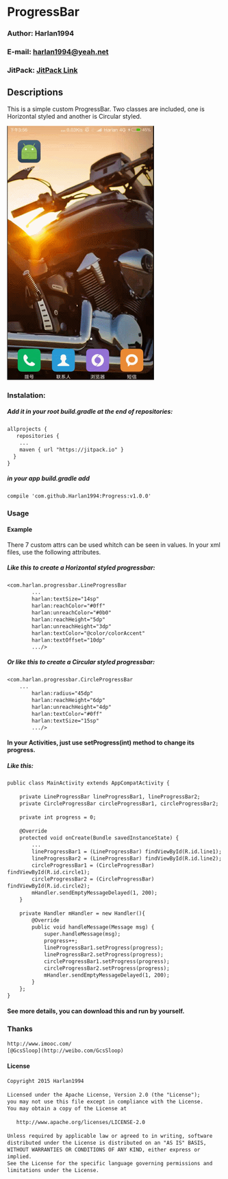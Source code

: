 # ProgressBar
### Author: Harlan1994
### E-mail: harlan1994@yeah.net
### JitPack: [JitPack Link](https://jitpack.io)

## Descriptions
This is a simple custom ProgressBar. Two classes are included, one is Horizontal styled and another is Circular styled.

![alt text](https://github.com/Harlan1994/Progress/blob/master/gif/CustomProgressBar.gif "How it looks.")

### Instalation:

##### Add it in your root build.gradle at the end of repositories:

~~~~
allprojects {
   repositories {
	...
	maven { url "https://jitpack.io" }
  }
}
~~~~

##### in your app build.gradle add

~~~~
compile 'com.github.Harlan1994:Progress:v1.0.0'
~~~~


### Usage

#### Example
There 7 custom attrs can be used whitch can be seen in values. In your xml files, use the following attributes.

##### Like this to create a Horizontal styled progressbar:
~~~~
<com.harlan.progressbar.LineProgressBar
        ...
        harlan:textSize="14sp"
        harlan:reachColor="#0ff"
        harlan:unreachColor="#0b0"
        harlan:reachHeight="5dp"
        harlan:unreachHeight="3dp"
        harlan:textColor="@color/colorAccent"
        harlan:textOffset="10dp"
        .../>
~~~~

##### Or like this to create a Circular styled progressbar:
~~~~
<com.harlan.progressbar.CircleProgressBar
	...
        harlan:radius="45dp"
        harlan:reachHeight="6dp"
        harlan:unreachHeight="4dp"
        harlan:textColor="#0ff"
        harlan:textSize="15sp"
        .../>
~~~~
#### In your Activities, just use setProgress(int) method to change its progress.

##### Like this:

~~~~                
public class MainActivity extends AppCompatActivity {

    private LineProgressBar lineProgressBar1, lineProgressBar2;
    private CircleProgressBar circleProgressBar1, circleProgressBar2;

    private int progress = 0;

    @Override
    protected void onCreate(Bundle savedInstanceState) {
        ...
        lineProgressBar1 = (LineProgressBar) findViewById(R.id.line1);
        lineProgressBar2 = (LineProgressBar) findViewById(R.id.line2);
        circleProgressBar1 = (CircleProgressBar) findViewById(R.id.circle1);
        circleProgressBar2 = (CircleProgressBar) findViewById(R.id.circle2);
        mHandler.sendEmptyMessageDelayed(1, 200);
    }

    private Handler mHandler = new Handler(){
        @Override
        public void handleMessage(Message msg) {
            super.handleMessage(msg);
            progress++;
            lineProgressBar1.setProgress(progress);
            lineProgressBar2.setProgress(progress);
            circleProgressBar1.setProgress(progress);
            circleProgressBar2.setProgress(progress);
            mHandler.sendEmptyMessageDelayed(1, 200);
        }
    };
}
~~~~

#### See more details, you can download this and run by yourself.

### Thanks
~~~~
http://www.imooc.com/
[@GcsSloop](http://weibo.com/GcsSloop)
~~~~

#### License

~~~~
Copyright 2015 Harlan1994

Licensed under the Apache License, Version 2.0 (the "License");
you may not use this file except in compliance with the License.
You may obtain a copy of the License at

   http://www.apache.org/licenses/LICENSE-2.0

Unless required by applicable law or agreed to in writing, software
distributed under the License is distributed on an "AS IS" BASIS,
WITHOUT WARRANTIES OR CONDITIONS OF ANY KIND, either express or implied.
See the License for the specific language governing permissions and
limitations under the License.
~~~~
